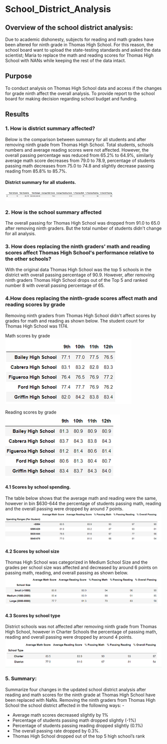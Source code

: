 # School_District_Analysis

## Overview of the school district analysis: 
Due to academic dishonesty, subjects for reading and math grades have been altered for ninth grade in Thomas High School. 
For this reason, the school board want to upload the state-testing standards and asked the data scientist; Maria to replace 
the math and reading scores for Thomas High School with NANs while keeping the rest of the data intact.

## Purpose
To conduct analysis on Thomas High School data and access if the changes for grade ninth affect the overall analysis. 
To provide report to the school board for making decision regarding school budget and funding. 

## Results 

### 1. How is district summary affected?

Below is the comparison between summary for all students and after removing ninth grade from Thomas High School. 
Total students, schools numbers and average reading scores were not affected. However, the overall passing percentage 
was reduced from 65.2% to 64.9%, similarly average math score decreases from 79.0 to 78.9, percentage of students passing 
math decreases from 75.0 to 74.8 and slightly decrease passing reading from 85.8% to 85.7%. 

#### District summary for all students.
![](All_students.png)

### 2. How is the school summary affected 

The overall passing for Thomas High School was dropped from 91.0 to 65.0 after removing ninth graders. But the total number of students didn't change for all analysis. 
### 3. How does replacing the ninth graders' math and reading scores affect Thomas High School's   performance relative to the other schools?
With the original data Thomas High School was the top 5 schools in the district with overall passing percentage of 90.9. However, after removing ninth graders Thomas High School drops out of the Top 5 and ranked number 8 with overall passing percentage of 65. 

### 4.How does replacing the ninth-grade scores affect math and reading scores by grade
Removing ninth graders from Thomas High School didn't affect scores by grades for math and reading as shown below. The student count for Thomas High School was 1174.

Math scores by grade  
![Map](Math.PNG)                                                             
                         
Reading scores by grade
![Map](Reading.PNG)  

#### 4.1 Scores by school spending. 
The table below shows that the average math and reading were the same, however in bin $630-644 the percentage of students passing math, reading and the overall passing were dropped by around 7 points. 
![Map](Spending.PNG) 

#### 4.2 Scores by school size 
Thomas High School was categorized in Medium School Size and the grades per school size was affected and decreased by around 6 points on passing math, reading, and overall passing as shown below. 
![Map](size.PNG) 

#### 4.3 Scores by school type 
District schools was not affected after removing ninth grade from Thomas High School, however in Charter Schools the percentage of passing math, reading and overall passing were dropped by around 4 points. 
![Map](type.PNG) 

### 5. Summary: 
Summarize four changes in the updated school district analysis after reading and math scores for the ninth grade at Thomas High School have been replaced with NaNs.
Removing the ninth graders from Thomas High School the school district affected in the following ways: - 
- Average math scores decreased slightly by 1%
- Percentage of students passing math dropped slightly (-1%)
- Percentage of students passing reading dropped slightly (0.1%)
- The overall passing rate dropped by 0.3%. 
- Thomas High School dropped out of the top 5 high school’s rank 
